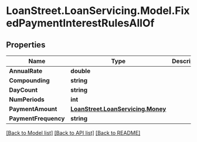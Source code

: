 # LoanStreet.LoanServicing.Model.FixedPaymentInterestRulesAllOf
## Properties

Name | Type | Description | Notes
------------ | ------------- | ------------- | -------------
**AnnualRate** | **double** |  | [optional] 
**Compounding** | **string** |  | [optional] 
**DayCount** | **string** |  | [optional] 
**NumPeriods** | **int** |  | [optional] 
**PaymentAmount** | [**LoanStreet.LoanServicing.Money**](LoanStreet.LoanServicing.Money.md) |  | [optional] 
**PaymentFrequency** | **string** |  | [optional] 

[[Back to Model list]](../README.md#documentation-for-models) [[Back to API list]](../README.md#documentation-for-api-endpoints) [[Back to README]](../README.md)

